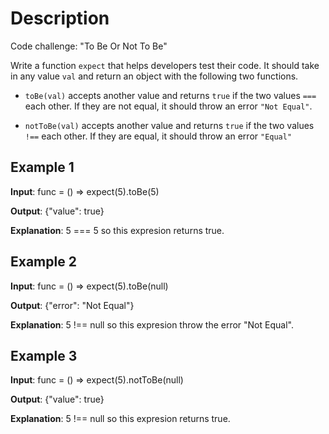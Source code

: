 # Description

Code challenge: "To Be Or Not To Be"

Write a function `expect` that helps developers test their code. It should take in any value `val` and return an object with the following two functions.

* `toBe(val)` accepts another value and returns `true` if the two values `===` each other. If they are not equal, it should throw an error `"Not Equal"`.

* `notToBe(val)` accepts another value and returns `true` if the two values `!==` each other. If they are equal, it should throw an error `"Equal"`

## Example 1

**Input**: func = () => expect(5).toBe(5)

**Output**: {"value": true}

**Explanation**: 5 === 5 so this expresion returns true.

## Example 2

**Input**: func = () => expect(5).toBe(null)

**Output**: {"error": "Not Equal"}

**Explanation**: 5 !== null so this expresion throw the error "Not Equal".

## Example 3

**Input**: func = () => expect(5).notToBe(null)

**Output**: {"value": true}

**Explanation**: 5 !== null so this expresion returns true.

